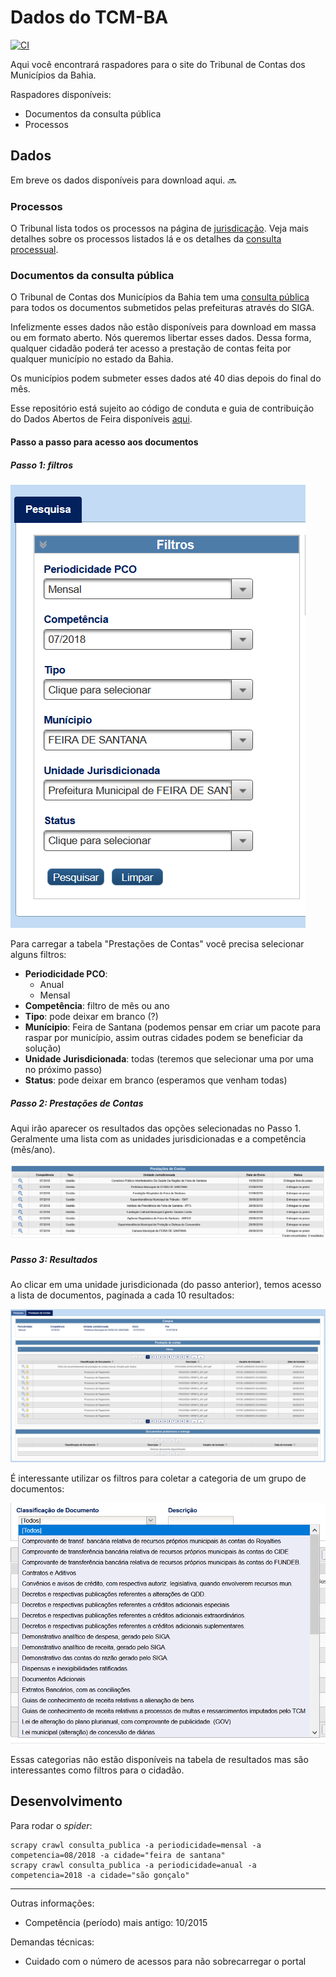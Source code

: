 # Dados do TCM-BA

[![CI](https://github.com/DadosAbertosDeFeira/documentos-tcmba/actions/workflows/ci.yml/badge.svg)](https://github.com/DadosAbertosDeFeira/documentos-tcmba/actions/workflows/ci.yml)

Aqui você encontrará raspadores para o site do Tribunal de Contas dos Municípios da Bahia.

Raspadores disponíveis:

* Documentos da consulta pública
* Processos

## Dados

Em breve os dados disponíveis para download aqui. :soon:

### Processos

O Tribunal lista todos os processos na página de [jurisdicação](https://www.tcm.ba.gov.br/consulta/jurisprudencia/consulta-ementario-juridico/).
Veja mais detalhes sobre os processos listados lá e os detalhes da [consulta processual](https://www.tcm.ba.gov.br/consulta-processual/).

### Documentos da consulta pública

O Tribunal de Contas dos Municípios da Bahia tem uma
[consulta pública](https://e.tcm.ba.gov.br/epp/ConsultaPublica/listView.seam)
para todos os documentos submetidos pelas prefeituras através do SIGA.

Infelizmente esses dados não estão disponíveis para download em massa
ou em formato aberto. Nós queremos libertar esses dados. Dessa forma,
qualquer cidadão poderá ter acesso a prestação de contas feita por qualquer
município no estado da Bahia.

Os municípios podem submeter esses dados até 40 dias depois do final do mês.

Esse repositório está sujeito ao código de conduta e guia de contribuição
do Dados Abertos de Feira disponíveis [aqui](https://github.com/DadosAbertosDeFeira/guias).

#### Passo a passo para acesso aos documentos

##### Passo 1: filtros

![](images/filtros.png)

Para carregar a tabela "Prestações de Contas" você precisa selecionar alguns filtros:

* **Periodicidade PCO**:
    - Anual
    - Mensal
* **Competência**: filtro de mês ou ano
* **Tipo**: pode deixar em branco (?)
* **Munícipio**: Feira de Santana (podemos pensar em criar um pacote para raspar por município, assim outras cidades podem se beneficiar da solução)
* **Unidade Jurisdicionada**: todas (teremos que selecionar uma por uma no próximo passo)
* **Status**: pode deixar em branco (esperamos que venham todas)

##### Passo 2: Prestações de Contas

Aqui irão aparecer os resultados das opções selecionadas no Passo 1.
Geralmente uma lista com as unidades jurisdicionadas e a competência (mês/ano).

![](images/prestacao-de-contas.png)

##### Passo 3: Resultados

Ao clicar em uma unidade jurisdicionada (do passo anterior), temos acesso a lista de
documentos, paginada a cada 10 resultados:

![](images/documentos.png)

É interessante utilizar os filtros para coletar a categoria de um grupo de documentos:

![](images/classificacao-de-documento.png)

Essas categorias não estão disponíveis na tabela de resultados mas são interessantes
como filtros para o cidadão.

## Desenvolvimento

Para rodar o _spider_:

```
scrapy crawl consulta_publica -a periodicidade=mensal -a competencia=08/2018 -a cidade="feira de santana"
scrapy crawl consulta_publica -a periodicidade=anual -a competencia=2018 -a cidade="são gonçalo"
```

---

Outras informações:

- Competência (período) mais antigo: 10/2015

Demandas técnicas:

- Cuidado com o número de acessos para não sobrecarregar o portal
